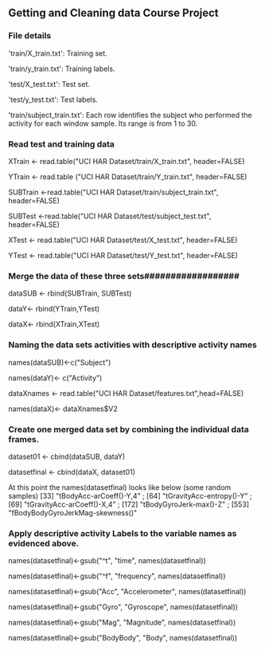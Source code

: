 ## Getting and Cleaning data Course Project

###  File details  #########################
 'train/X_train.txt': Training set.
 
 'train/y_train.txt': Training labels.
 
 'test/X_test.txt': Test set.
 
 'test/y_test.txt': Test labels.
 
 'train/subject_train.txt': Each row identifies the subject who performed the activity for each window sample. Its range is from 1 to 30. 
###  Read test and training data
XTrain <- read.table("UCI HAR Dataset/train/X_train.txt", header=FALSE)

YTrain <- read.table ("UCI HAR Dataset/train/Y_train.txt", header=FALSE)

SUBTrain <-read.table("UCI HAR Dataset/train/subject_train.txt", header=FALSE)

SUBTest <-read.table("UCI HAR Dataset/test/subject_test.txt", header=FALSE)

XTest  <- read.table("UCI HAR Dataset/test/X_test.txt", header=FALSE)

YTest  <- read.table("UCI HAR Dataset/test/Y_test.txt", header=FALSE)


###  Merge the data of these three sets##################

dataSUB <- rbind(SUBTrain, SUBTest)

dataY<- rbind(YTrain,YTest)

dataX<- rbind(XTrain,XTest)


###  Naming the data sets activities with descriptive activity names

names(dataSUB)<-c("Subject")

names(dataY)<- c("Activity")

dataXnames <- read.table("UCI HAR Dataset/features.txt",head=FALSE)

names(dataX)<- dataXnames$V2

### Create one merged data set by combining the individual data frames.

dataset01 <- cbind(dataSUB, dataY)

datasetfinal <- cbind(dataX, dataset01)

At this point the names(datasetfinal) looks like below (some random samples)
[33] "tBodyAcc-arCoeff()-Y,4"  ;  [64] "tGravityAcc-entropy()-Y" ; [69] "tGravityAcc-arCoeff()-X,4" ; [172] "tBodyGyroJerk-max()-Z" ; [553] "fBodyBodyGyroJerkMag-skewness()"

### Apply descriptive activity Labels to the variable names as evidenced above.

names(datasetfinal)<-gsub("^t", "time", names(datasetfinal))

names(datasetfinal)<-gsub("^f", "frequency", names(datasetfinal))

names(datasetfinal)<-gsub("Acc", "Accelerometer", names(datasetfinal))

names(datasetfinal)<-gsub("Gyro", "Gyroscope", names(datasetfinal))

names(datasetfinal)<-gsub("Mag", "Magnitude", names(datasetfinal))

names(datasetfinal)<-gsub("BodyBody", "Body", names(datasetfinal))

